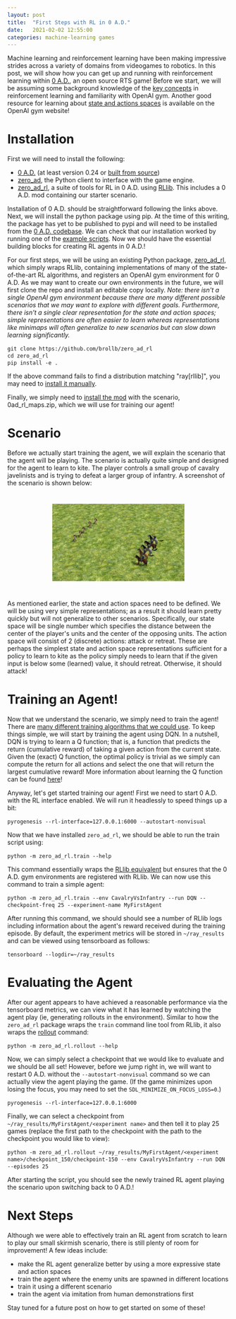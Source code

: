 ```yaml
---
layout: post
title:  "First Steps with RL in 0 A.D."
date:   2021-02-02 12:55:00
categories: machine-learning games
---
```


Machine learning and reinforcement learning have been making impressive strides across a variety of domains from videogames to robotics. In this post, we will show how you can get up and running with reinforcement learning within [0 A.D.](https://play0ad.com/), an open source RTS game! Before we start, we will be assuming some background knowledge of the [key concepts](https://spinningup.openai.com/en/latest/spinningup/rl_intro.html) in reinforcement learning and familiarity with OpenAI gym. Another good resource for learning about [state and actions spaces](https://gym.openai.com/docs/#spaces) is available on the OpenAI gym website!

# Installation
First we will need to install the following:
- [0 A.D.](https://play0ad.com/) (at least version 0.24 or [built from source](https://trac.wildfiregames.com/wiki/BuildInstructions))
- [zero_ad](https://github.com/0ad/0ad/tree/master/source/tools/rlclient/python), the Python client to interface with the game engine.
- [zero_ad_rl](http://github.com/brollb/zero_ad_rl), a suite of tools for RL in 0 A.D. using [RLlib](https://docs.ray.io/en/master/rllib.html). This includes a 0 A.D. mod containing our starter scenario.

Installation of 0 A.D. should be straightforward following the links above. Next, we will install the python package using pip. At the time of this writing, the package has yet to be published to pypi and will need to be installed from the [0 A.D. codebase](https://github.com/0ad/0ad/tree/master/source/tools/rlclient/python). We can check that our installation worked by running one of the [example scripts](https://github.com/0ad/0ad/tree/master/source/tools/rlclient/python/samples). Now we should have the essential building blocks for creating RL agents in 0 A.D.!

For our first steps, we will be using an existing Python package, [zero_ad_rl](https://github.com/brollb/zero_ad_rl), which simply wraps RLlib, containing implementations of many of the state-of-the-art RL algorithms, and registers an OpenAI gym environment for 0 A.D. As we may want to create our own environments in the future, we will first clone the repo and install an editable copy locally. *Note: there isn't a single OpenAI gym environment because there are many different possible scenarios that we may want to explore with different goals. Furthermore, there isn't a single clear representation for the state and action spaces; simple representations are often easier to learn whereas representations like minimaps will often generalize to new scenarios but can slow down learning significantly.*

```
git clone https://github.com/brollb/zero_ad_rl
cd zero_ad_rl
pip install -e .
```
If the above command fails to find a distribution matching "ray[rllib]", you may need to [install it manually](https://docs.ray.io/en/master/installation.html).

Finally, we simply need to [install the mod](https://trac.wildfiregames.com/wiki/Modding_Guide#Howtoinstallmods) with the scenario, 0ad_rl_maps.zip, which we will use for training our agent!

# Scenario
Before we actually start training the agent, we will explain the scenario that the agent will be playing. The scenario is actually quite simple and designed for the agent to learn to kite. The player controls a small group of cavalry javelinists and is trying to defeat a larger group of infantry. A screenshot of the scenario is shown below:

<center><img src="/images/CavalryVsSpearmen.png" style="padding: 25px 25px 25px 25px; width: 300px"/></center>

As mentioned earlier, the state and action spaces need to be defined. We will be using very simple representations; as a result it should learn pretty quickly but will not generalize to other scenarios. Specifically, our state space will be single number which specifies the distance between the center of the player's units and the center of the opposing units. The action space will consist of 2 (discrete) actions: attack or retreat. These are perhaps the simplest state and action space representations sufficient for a policy to learn to kite as the policy simply needs to learn that if the given input is below some (learned) value, it should retreat. Otherwise, it should attack!

# Training an Agent!
Now that we understand the scenario, we simply need to train the agent! There are [many different training algorithms that we could use](https://docs.ray.io/en/master/rllib-algorithms.html). To keep things simple, we will start by training the agent using DQN. In a nutshell, DQN is trying to learn a Q function; that is, a function that predicts the return (cumulative reward) of taking a given action from the current state. Given the (exact) Q function, the optimal policy is trivial as we simply can compute the return for all actions and select the one that will return the largest cumulative reward! More information about learning the Q function can be found [here](https://spinningup.openai.com/en/latest/spinningup/rl_intro2.html#what-to-learn)!

Anyway, let's get started training our agent! First we need to start 0 A.D. with the RL interface enabled. We will run it headlessly to speed things up a bit:
```
pyrogenesis --rl-interface=127.0.0.1:6000 --autostart-nonvisual
```

Now that we have installed `zero_ad_rl`, we should be able to run the train script using:
```
python -m zero_ad_rl.train --help
```

This command essentially wraps the [RLlib equivalent](https://docs.ray.io/en/master/rllib-training.html) but ensures that the 0 A.D. gym environments are registered with RLlib. We can now use this command to train a simple agent:

```
python -m zero_ad_rl.train --env CavalryVsInfantry --run DQN --checkpoint-freq 25 --experiment-name MyFirstAgent
```

After running this command, we should should see a number of RLlib logs including information about the agent's reward received during the training episode. By default, the experiment metrics will be stored in `~/ray_results` and can be viewed using tensorboard as follows:
```
tensorboard --logdir=~/ray_results
```

# Evaluating the Agent
After our agent appears to have achieved a reasonable performance via the tensorboard metrics, we can view what it has learned by watching the agent play (ie, generating rollouts in the environment). Similar to how the `zero_ad_rl` package wraps the `train` command line tool from RLlib, it also wraps the [rollout](https://docs.ray.io/en/master/rllib-training.html#evaluating-trained-policies) command:
```
python -m zero_ad_rl.rollout --help
```
Now, we can simply select a checkpoint that we would like to evaluate and we should be all set! However, before we jump right in, we will want to restart 0 A.D. without the `--autostart-nonvisual` command so we can actually view the agent playing the game. (If the game minimizes upon losing the focus, you may need to set the `SDL_MINIMIZE_ON_FOCUS_LOSS=0`.)
```
pyrogenesis --rl-interface=127.0.0.1:6000
```
Finally, we can select a checkpoint from `~/ray_results/MyFirstAgent/<experiment name>` and then tell it to play 25 games (replace the first path to the checkpoint with the path to the checkpoint you would like to view):
```
python -m zero_ad_rl.rollout ~/ray_results/MyFirstAgent/<experiment name>/checkpoint_150/checkpoint-150 --env CavalryVsInfantry --run DQN --episodes 25
```
After starting the script, you should see the newly trained RL agent playing the scenario upon switching back to 0 A.D.!

<!-- TODO: insert video? -->

# Next Steps
Although we were able to effectively train an RL agent from scratch to learn to play our small skirmish scenario, there is still plenty of room for improvement! A few ideas include:
- make the RL agent generalize better by using a more expressive state and action spaces
- train the agent where the enemy units are spawned in different locations
- train it using a different scenario
- train the agent via imitation from human demonstrations first

Stay tuned for a future post on how to get started on some of these!

